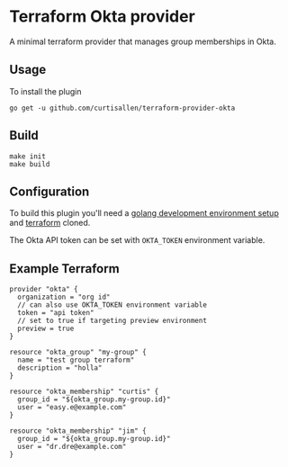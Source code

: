 # Terraform Okta provider

A minimal terraform provider that manages group memberships in Okta.

## Usage

To install the plugin

    go get -u github.com/curtisallen/terraform-provider-okta

## Build

    make init
    make build

## Configuration

To build this plugin you'll need a [golang development environment setup](https://golang.org/doc/install) and [terraform](https://github.com/hashicorp/terraform) cloned.

The Okta API token can be set with `OKTA_TOKEN` environment variable.

## Example Terraform

```hcl
provider "okta" {
  organization = "org id"
  // can also use OKTA_TOKEN environment variable
  token = "api token"
  // set to true if targeting preview environment
  preview = true
}

resource "okta_group" "my-group" {
  name = "test group terraform"
  description = "holla"
}

resource "okta_membership" "curtis" {
  group_id = "${okta_group.my-group.id}"
  user = "easy.e@example.com"
}

resource "okta_membership" "jim" {
  group_id = "${okta_group.my-group.id}"
  user = "dr.dre@example.com"
}
```
